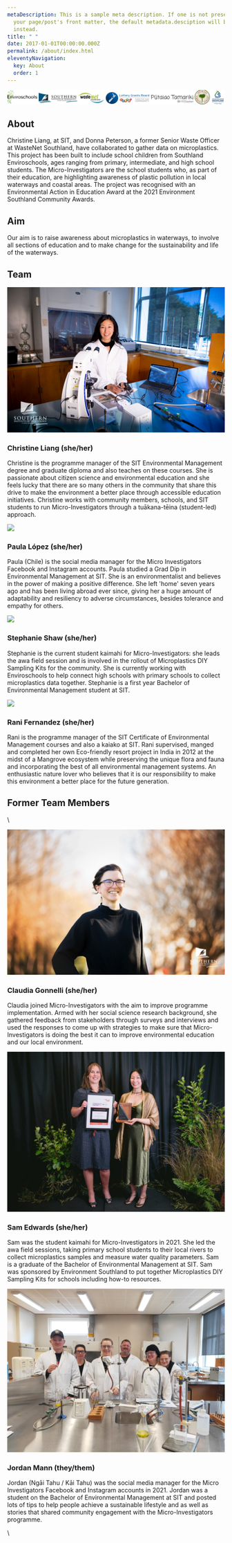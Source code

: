```yaml
---
metaDescription: This is a sample meta description. If one is not present in
  your page/post's front matter, the default metadata.desciption will be used
  instead.
title: " "
date: 2017-01-01T00:00:00.000Z
permalink: /about/index.html
eleventyNavigation:
  key: About
  order: 1
---
```

<section class="text-center container">

![](/static/img/logos.jpg)

</section>

<section class="text-center container">
    <div class="row padding">
      <div class="col-lg-6 col-md-8 mx-auto">
        <h1 class="fw-light">About</h1>
        <p class="lead text-muted">Christine Liang, at SIT, and Donna Peterson, a former Senior Waste Officer at WasteNet Southland, have collaborated to gather data on microplastics. This project has been built to include school children from Southland Enviroschools, ages ranging from primary, intermediate, and high school students. The Micro-Investigators are the school students who, as part of their education, are highlighting awareness of plastic pollution in local waterways and coastal areas. The project was recognised with an Environmental Action in Education Award at the 2021 Environment Southland Community Awards. </p>
      </div>
    </div>
  </section>
          
  <section class="text-center container">
    <div class="row padding">
      <div class="col-lg-6 col-md-8 mx-auto">
        <h1 class="fw-light">Aim</h1>
        <p class="lead text-muted">Our aim is to raise awareness about microplastics in waterways, to involve all sections of education and to make change for the sustainability and life of the waterways.</p>
      </div>
    </div>
  </section>
          
  <section class="text-center container">
    <div class="row">
      <div class="col-lg-6 col-md-8 mx-auto">
        <h1 class="fw-light">Team</h1>
      </div>
    </div>
  </section>
          
<div class="container marketing">

  <div class="row">
      <div class="col-lg-4">

![](/static/img/0w3a1097.jpg)

  <h3>Christine Liang (she/her)</h3>
        <p>Christine is the programme manager of the SIT Environmental Management degree and graduate diploma and also teaches on these courses. She is passionate about citizen science and environmental education and she feels lucky that there are so many others in the community that share this drive to make the environment a better place through accessible education initiatives. Christine works with community members, schools, and SIT students to run Micro-Investigators through a tuākana-tēina (student-led) approach.</p>
      </div><!-- /.col-lg-4 -->
      <div class="col-lg-4">
        

![](https://res.cloudinary.com/dnf1xnzg3/image/upload/v1663592695/MicroInvestigators/MI_Paula_qekp1w.jpg)

  <h3>Paula López (she/her)</h3>
        <p>Paula (Chile) is the social media manager for the Micro Investigators Facebook and Instagram accounts. Paula studied a Grad Dip in Environmental Management at SIT. She is an environmentalist and believes in the power of making a positive difference. She left 'home' seven years ago and has been living abroad ever since, giving her a huge amount of adaptability and resiliency to adverse circumstances, besides tolerance and empathy for others.</p>
      </div><!-- /.col-lg-4 -->
      <div class="col-lg-4">

![](https://res.cloudinary.com/dnf1xnzg3/image/upload/v1663592696/MicroInvestigators/MI_Steph_kslvde.jpg)

  <h3>Stephanie Shaw (she/her)</h3>
        <p>Stephanie is the current student kaimahi for Micro-Investigators: she leads the awa field session and is involved in the rollout of Microplastics DIY Sampling Kits for the community. She is currently working with Enviroschools to help connect high schools with primary schools to collect microplastics data together. Stephanie is a first year Bachelor of Environmental Management student at SIT.</p>
      </div><!-- /.col-lg-4 -->
      <div class="col-lg-4">
        

![](https://res.cloudinary.com/dnf1xnzg3/image/upload/v1663592693/MicroInvestigators/MI_Rani_lfa5wx.jpg)

  <h3>Rani Fernandez (she/her)</h3>
        <p>Rani is the programme manager of the SIT Certificate of Environmental Management courses and also a kaiako at SIT. Rani supervised, manged and completed her own Eco-friendly resort project in India in 2012 at the midst of a Mangrove ecosystem while preserving the unique flora and fauna and incorporating the best of all environmental management systems. An enthusiastic nature lover who believes that it is our responsibility to make this environment a better place for the future generation.</p>
      </div><!-- /.col-lg-4 -->
    </div><!-- /.row -->
          </div>

<section class="text-center container">
    <div class="row">
      <div class="col-lg-6 col-md-8 mx-auto">
        <h1 class="fw-light">Former Team Members</h1>
      </div>
    </div>
  </section>
          
<div class="container marketing"> 

  <div class="row">
      <div class="col-lg-4">

\    

![](/static/img/430_3124.jpg)

  <h3>Claudia Gonnelli (she/her)</h3>
        <p>Claudia joined Micro-Investigators with the aim to improve programme implementation. Armed with her social science research background, she gathered feedback from stakeholders through surveys and interviews and used the responses to come up with strategies to make sure that Micro-Investigators is doing the best it can to improve environmental education and our local environment.</p>
      </div><!-- /.col-lg-4 -->
      <div class="col-lg-4">

![](/static/img/es2021-16.jpg)

  <h3>Sam Edwards (she/her)</h3>
        <p>Sam was the student kaimahi for Micro-Investigators in 2021. She led the awa field sessions, taking primary school students to their local rivers to collect microplastics samples and measure water quality parameters. Sam is a graduate of the Bachelor of Environmental Management at SIT. Sam was sponsored by Environment Southland to put together Microplastics DIY Sampling Kits for schools including how-to resources.</p>
      </div><!-- /.col-lg-4 -->
      <div class="col-lg-4">
        

![](/static/img/em107-class-photo-lab.jpg)

  <h3>Jordan Mann (they/them)</h3>
        <p>Jordan (Ngāi Tahu / Kāi Tahu) was the social media manager for the Micro Investigators Facebook and Instagram accounts in 2021. Jordan was a student on the Bachelor of Environmental Management at SIT and posted lots of tips to help people achieve a sustainable lifestyle and as well as stories that shared community engagement with the Micro-Investigators programme.</p>
      </div><!-- /.col-lg-4 -->
    </div><!-- /.row -->
          </div>\